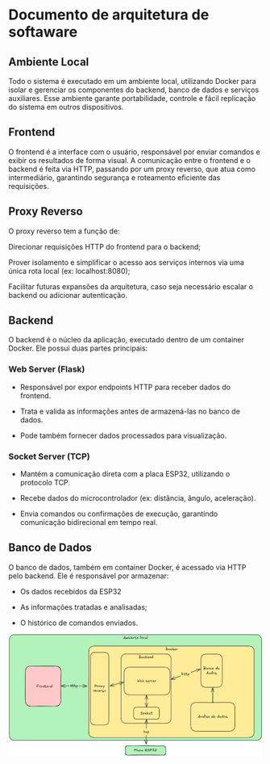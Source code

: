 # Documento de arquitetura de softaware

## Ambiente Local

Todo o sistema é executado em um ambiente local, utilizando Docker para isolar e gerenciar os componentes do backend, banco de dados e serviços auxiliares.
Esse ambiente garante portabilidade, controle e fácil replicação do sistema em outros dispositivos.

## Frontend
O frontend é a interface com o usuário, responsável por enviar comandos e exibir os resultados de forma visual.
A comunicação entre o frontend e o backend é feita via HTTP, passando por um proxy reverso, que atua como intermediário, garantindo segurança e roteamento eficiente das requisições.

## Proxy Reverso

O proxy reverso tem a função de:

Direcionar requisições HTTP do frontend para o backend;

Prover isolamento e simplificar o acesso aos serviços internos via uma única rota local (ex: localhost:8080);

Facilitar futuras expansões da arquitetura, caso seja necessário escalar o backend ou adicionar autenticação.

## Backend

O backend é o núcleo da aplicação, executado dentro de um container Docker. Ele possui duas partes principais:

### Web Server (Flask)

* Responsável por expor endpoints HTTP para receber dados do frontend.

* Trata e valida as informações antes de armazená-las no banco de dados.

* Pode também fornecer dados processados para visualização.

### Socket Server (TCP)

* Mantém a comunicação direta com a placa ESP32, utilizando o protocolo TCP.

* Recebe dados do microcontrolador (ex: distância, ângulo, aceleração).

* Envia comandos ou confirmações de execução, garantindo comunicação bidirecional em tempo real.


## Banco de Dados

O banco de dados, também em container Docker, é acessado via HTTP pelo backend.
Ele é responsável por armazenar:

* Os dados recebidos da ESP32

* As informações tratadas e analisadas;

* O histórico de comandos enviados.

![figura1](../assets/system_design.png)
